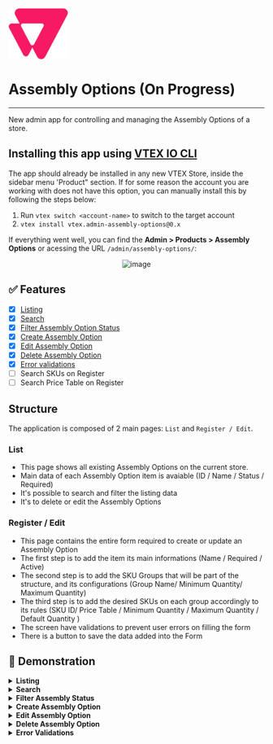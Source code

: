 
<img alt="VTEX Admin" src="./assets/vtex-logo.svg" height="100" width="117" />

# Assembly Options (On Progress)

---

New admin app for controlling and managing the Assembly Options of a store.

## Installing this app using [VTEX IO CLI](https://github.com/vtex/toolbelt)

The app should already be installed in any new VTEX Store, inside the sidebar menu 'Product" section.
If for some reason the account you are working with does not have this option, you can manually install this by following the steps below:

1. Run `vtex switch <account-name>` to switch to the target account
2. `vtex install vtex.admin-assembly-options@0.x`

If everything went well, you can find the  **Admin > Products > Assembly Options** or acessing the URL `/admin/assembly-options/`:

<div style="text-align:center">
<img width="284" alt="image" src="https://user-images.githubusercontent.com/53904010/164763210-b1d19376-eac3-48ee-92a1-d495c6365b36.png">
</div>


## ✅ Features

- [x] [Listing](#listing)
- [x] [Search](#search)
- [x] [Filter Assembly Option Status](#filters)
- [x] [Create Assembly Option](#creation)
- [x] [Edit Assembly Option](#edition)
- [x] [Delete Assembly Option](#deletion)
- [x] [Error validations](#validation)
- [ ] Search SKUs on Register
- [ ] Search Price Table on Register

## Structure

The application is composed of 2 main pages: `List` and `Register / Edit`.

### List

- This page shows all existing Assembly Options on the current store.
- Main data of each Assembly Option item is avaiable (ID / Name / Status / Required)
- It's possible to search and filter the listing data
- It's to delete or edit the Assembly Options

### Register / Edit

- This page contains the entire form required to create or update an Assembly Option
- The first step is to add the item its main informations (Name / Required / Active)
- The second step is to add the SKU Groups that will be part of the structure, and its configurations (Group Name/ Minimum Quantity/ Maximum Quantity)
- The third step is to add the desired SKUs on each group accordingly to its rules (SKU ID/ Price Table / Minimum Quantity / Maximum Quantity / Default Quantity )
- The screen have validations to prevent user errors on filling the form
- There is a button to save the data added into the Form

## 🎥 Demonstration

<details id="listing">
<summary> <strong>Listing</strong> </summary>

![Listing](https://user-images.githubusercontent.com/53904010/164768650-f85f8670-3058-4952-9a8e-af86739dc4f9.gif)
</details>

<details id="search">
<summary> <strong>Search</strong> </summary>

![Search](https://user-images.githubusercontent.com/53904010/164768723-1dc5b5cc-527f-4de0-8a11-91845c8a31bd.gif)
</details>

<details id="filters">
<summary> <strong>Filter Assembly Status</strong> </summary>

![Filter](https://user-images.githubusercontent.com/53904010/164768777-87e44f13-c965-4d1b-9d96-24ee07fa8903.gif)
</details>

<details id="creation">
<summary> <strong>Create Assembly Option</strong> </summary>

![Creation2](https://user-images.githubusercontent.com/53904010/165098542-946b5450-b458-48b4-9d3c-808309760d0c.gif)
</details>

<details id="edition">
<summary> <strong>Edit Assembly Option</strong> </summary>

![Edit](https://user-images.githubusercontent.com/53904010/164768873-553f9a4b-c759-453f-8601-d490aece1155.gif)
</details>

<details id="deletion">
<summary> <strong>Delete Assembly Option</strong> </summary>

![Delete](https://user-images.githubusercontent.com/53904010/164768964-4fb41cc8-4a39-4d5e-bd48-6ee4028d8e07.gif)
</details>

<details id="validation">
<summary> <strong>Error Validations</strong> </summary>

![Validation2](https://user-images.githubusercontent.com/53904010/165098615-dfec4974-91e3-439b-953f-bd7585aab149.gif)
</details>

